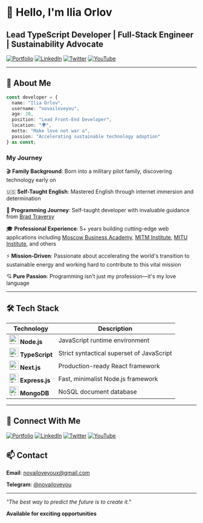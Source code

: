 <!-- Reference links -->
[portfolio]: https://novailoveyou.com
[linkedin]: https://www.linkedin.com/in/ilia-orlov
[twitter]: https://twitter.com/novailoveyou
[youtube]: https://www.youtube.com/channel/UC2rI3sYpG6dH7acoTiQMXsQ
[telegram]: https://t.me/novailoveyou
[brad]: https://github.com/bradtraversy

<!-- Education links -->
[mba]: https://moscow.mba
[mitm]: https://mitm.institute
[mip]: https://mip.institute
[ipe]: https://ipo.msk.ru
[mipo]: https://mipo.msk.ru
[imo]: https://imo.msk.ru
[mitu]: https://mitu.institute

# 👋 Hello, I'm Ilia Orlov

## Lead TypeScript Developer | Full-Stack Engineer | Sustainability Advocate

[![Portfolio](https://img.shields.io/badge/Portfolio-000?style=for-the-badge&logo=ko-fi&logoColor=white)][portfolio]
[![LinkedIn](https://img.shields.io/badge/LinkedIn-0A66C2?style=for-the-badge&logo=linkedin&logoColor=white)][linkedin]
[![Twitter](https://img.shields.io/badge/Twitter-1DA1F2?style=for-the-badge&logo=twitter&logoColor=white)][twitter]
[![YouTube](https://img.shields.io/youtube/channel/views/UC2rI3sYpG6dH7acoTiQMXsQ?style=social)][youtube]

---

## 🚀 About Me

```typescript
const developer = {
  name: "Ilia Orlov",
  username: "novailoveyou",
  age: 28,
  position: "Lead Front-End Developer",
  location: "🌍",
  motto: "Make love not war ☮️",
  passion: "Accelerating sustainable technology adoption"
} as const;
```

### My Journey

🎬 **Family Background**: Born into a military pilot family, discovering technology early on

🇺🇸 **Self-Taught English**: Mastered English through internet immersion and determination

🐐 **Programming Journey**: Self-taught developer with invaluable guidance from [Brad Traversy][brad]

🎓 **Professional Experience**: 5+ years building cutting-edge web applications including [Moscow Business Academy][mba], [MITM Institute][mitm], [MITU Institute][mitu], and others

⚡ **Mission-Driven**: Passionate about accelerating the world's transition to sustainable energy and working hard to contribute to this vital mission

💘 **Pure Passion**: Programming isn't just my profession—it's my love language

---

## 🛠️ Tech Stack

| Technology | Description |
|------------|-------------|
| <img src="https://cdn.worldvectorlogo.com/logos/nodejs.svg" width="24" height="24" alt="Node.js" /> **Node.js** | JavaScript runtime environment |
| <img src="https://cdn.worldvectorlogo.com/logos/typescript-2.svg" width="24" height="24" alt="TypeScript" /> **TypeScript** | Strict syntactical superset of JavaScript |
| <img src="https://cdn.worldvectorlogo.com/logos/nextjs-3.svg" width="24" height="24" alt="Next.js" /> **Next.js** | Production-ready React framework |
| <img src="https://cdn.worldvectorlogo.com/logos/express-109.svg" width="24" height="24" alt="Express" /> **Express.js** | Fast, minimalist Node.js framework |
| <img src="https://cdn.worldvectorlogo.com/logos/mongodb-icon-1.svg" width="24" height="24" alt="MongoDB" /> **MongoDB** | NoSQL document database |

---

## 🔗 Connect With Me

[![Portfolio](https://img.shields.io/badge/Portfolio-000?style=for-the-badge&logo=ko-fi&logoColor=white)][portfolio]
[![LinkedIn](https://img.shields.io/badge/LinkedIn-0A66C2?style=for-the-badge&logo=linkedin&logoColor=white)][linkedin]
[![Twitter](https://img.shields.io/badge/Twitter-1DA1F2?style=for-the-badge&logo=twitter&logoColor=white)][twitter]
[![YouTube](https://img.shields.io/youtube/channel/views/UC2rI3sYpG6dH7acoTiQMXsQ?style=social)][youtube]

## 📫 Contact

**Email**: [novailoveyoux@gmail.com](mailto:novailoveyoux@gmail.com)

**Telegram**: [@novailoveyou][telegram]

---

*"The best way to predict the future is to create it."*

**Available for exciting opportunities**
